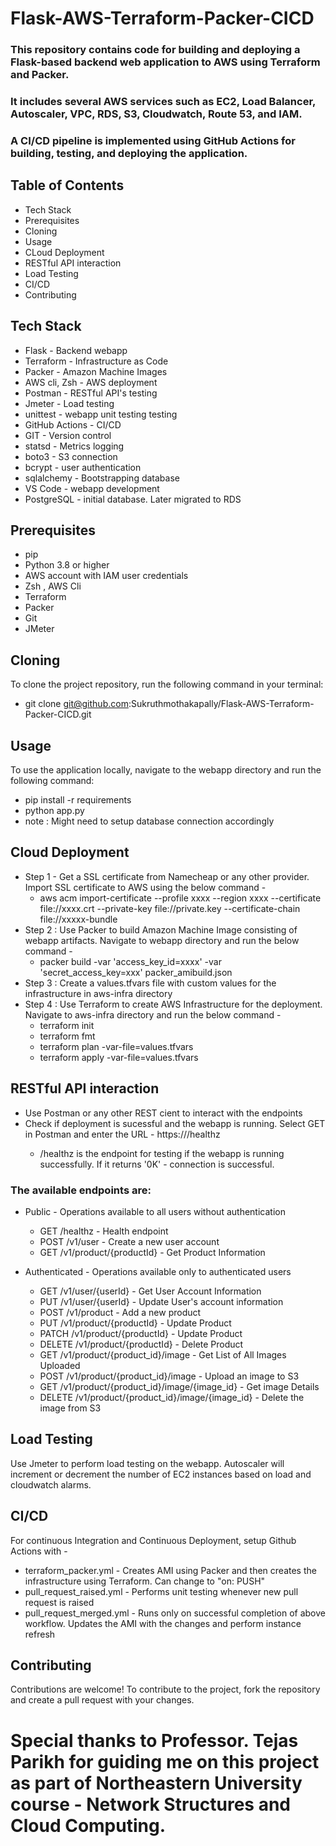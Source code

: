 # Flask-AWS-Terraform-Packer-CICD
### This repository contains code for building and deploying a Flask-based backend web application to AWS using Terraform and Packer.
### It includes several AWS services such as EC2, Load Balancer, Autoscaler, VPC, RDS, S3, Cloudwatch, Route 53, and IAM.
### A CI/CD pipeline is implemented using GitHub Actions for building, testing, and deploying the application.

## Table of Contents
- Tech Stack
- Prerequisites
- Cloning
- Usage
- CLoud Deployment
- RESTful API interaction
- Load Testing
- CI/CD
- Contributing

## Tech Stack
- Flask - Backend webapp
- Terraform - Infrastructure as Code
- Packer - Amazon Machine Images
- AWS cli, Zsh - AWS deployment 
- Postman - RESTful API's testing
- Jmeter - Load testing
- unittest - webapp unit testing testing
- GitHub Actions - CI/CD
- GIT - Version control
- statsd - Metrics logging
- boto3 - S3 connection
- bcrypt - user authentication
- sqlalchemy - Bootstrapping database
- VS Code - webapp development
- PostgreSQL - initial database. Later migrated to RDS

## Prerequisites
- pip
- Python 3.8 or higher
- AWS account with IAM user credentials
- Zsh , AWS Cli
- Terraform
- Packer
- Git
- JMeter

## Cloning
To clone the project repository, run the following command in your terminal:
  - git clone git@github.com:Sukruthmothakapally/Flask-AWS-Terraform-Packer-CICD.git


## Usage
To use the application locally, navigate to the webapp directory and run the following command:
  - pip install -r requirements
  - python app.py
  - note : Might need to setup database connection accordingly

## Cloud Deployment
- Step 1 - Get a SSL certificate from Namecheap or any other provider. Import SSL certificate to AWS using the below command -
  - aws acm import-certificate --profile xxxx --region xxxx --certificate file://xxxx.crt --private-key file://private.key --certificate-chain file://xxxxx-bundle
- Step 2 : Use Packer to build Amazon Machine Image consisting of webapp artifacts. Navigate to webapp directory and run the below command -
  - packer build -var 'access_key_id=xxxx' -var 'secret_access_key=xxx' packer_amibuild.json
- Step 3 : Create a values.tfvars file with custom values for the infrastructure in aws-infra directory
- Step 4 : Use Terraform to create AWS Infrastructure for the deployment. Navigate to aws-infra directory and run the below command -
  - terraform init
  - terraform fmt
  - terraform plan -var-file=values.tfvars
  - terraform apply -var-file=values.tfvars

## RESTful API interaction
- Use Postman or any other REST cient to interact with the endpoints
- Check if deployment is sucessful and the webapp is running. Select GET in Postman and enter the URL - https://<domain>/healthz
  - /healthz is the endpoint for testing if the webapp is running successfully. 
If it returns '0K' - connection is successful.
### The available endpoints are:
- Public - Operations available to all users without authentication
  - GET /healthz - Health endpoint
  - POST /v1/user - Create a new user account
  - GET /v1/product/{productId} - Get Product Information

- Authenticated - Operations available only to authenticated users
  - GET /v1/user/{userId} - Get User Account Information
  - PUT /v1/user/{userId} - Update User's account information
  - POST /v1/product - Add a new product
  - PUT /v1/product/{productId} - Update Product
  - PATCH /v1/product/{productId} - Update Product
  - DELETE /v1/product/{productId} - Delete Product
  - GET /v1/product/{product_id}/image - Get List of All Images Uploaded
  - POST /v1/product/{product_id}/image - Upload an image to S3
  - GET /v1/product/{product_id}/image/{image_id} - Get image Details
  - DELETE /v1/product/{product_id}/image/{image_id} - Delete the image from S3

## Load Testing
Use Jmeter to perform load testing on the webapp. Autoscaler will increment or decrement the number of EC2 instances based on load and cloudwatch alarms.

## CI/CD 
For continuous Integration and Continuous Deployment, setup Github Actions with -
- terraform_packer.yml - Creates AMI using Packer and then creates the infrastructure using Terraform. Can change to "on: PUSH"
- pull_request_raised.yml - Performs unit testing whenever new pull request is raised
- pull_request_merged.yml - Runs only on successful completion of above workflow. Updates the AMI with the changes and perform instance refresh

## Contributing
Contributions are welcome! To contribute to the project, fork the repository and create a pull request with your changes.

# Special thanks to Professor. Tejas Parikh for guiding me on this project as part of Northeastern University course - Network Structures and Cloud Computing.
